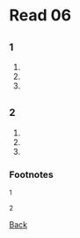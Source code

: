 # Read 06

## <sup>1</sup>

1.
2.
3.

## <sup>2</sup>

1.
2.
3.

### Footnotes

<sup>1</sup>

<sup>2</sup>

[Back](/reading-notes/301/301-TOC.html)